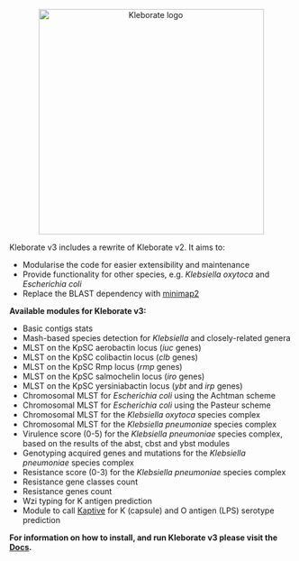 <p align="center"><picture><source srcset="images/logo-dark.png" media="(prefers-color-scheme: dark)"><img src="images/logo.png" alt="Kleborate logo" width="400"></picture></p>

Kleborate v3 includes a rewrite of Kleborate v2. It aims to:
* Modularise the code for easier extensibility and maintenance
* Provide functionality for other species, e.g. _Klebsiella oxytoca_ and _Escherichia coli_
* Replace the BLAST dependency with [minimap2](https://lh3.github.io/minimap2/minimap2.html)

**Available modules for Kleborate v3:**

* Basic contigs stats
* Mash-based species detection for *Klebsiella* and closely-related genera
* MLST on the KpSC aerobactin locus (*iuc* genes)
* MLST on the KpSC colibactin locus (*clb* genes)
* MLST on the KpSC Rmp locus (*rmp* genes)
* MLST on the KpSC salmochelin locus (*iro* genes)
* MLST on the KpSC yersiniabactin locus (*ybt* and *irp* genes)
* Chromosomal MLST for *Escherichia coli* using the Achtman scheme
* Chromosomal MLST for *Escherichia coli* using the Pasteur scheme
* Chromosomal MLST for the *Klebsiella oxytoca* species complex
* Chromosomal MLST for the *Klebsiella pneumoniae* species complex
* Virulence score (0-5) for the *Klebsiella pneumoniae* species complex, based on the results of the abst, cbst and ybst modules
* Genotyping acquired genes and mutations for the *Klebsiella pneumoniae* species complex
* Resistance score (0-3) for the *Klebsiella pneumoniae* species complex
* Resistance gene classes count
* Resistance genes count
* Wzi typing for K antigen prediction
* Module to call [Kaptive](https://github.com/klebgenomics/Kaptive) for K (capsule) and O antigen (LPS) serotype prediction


**For information on how to install, and run Kleborate v3 please visit the [Docs](https://kleboratemodular.readthedocs.io/).**
